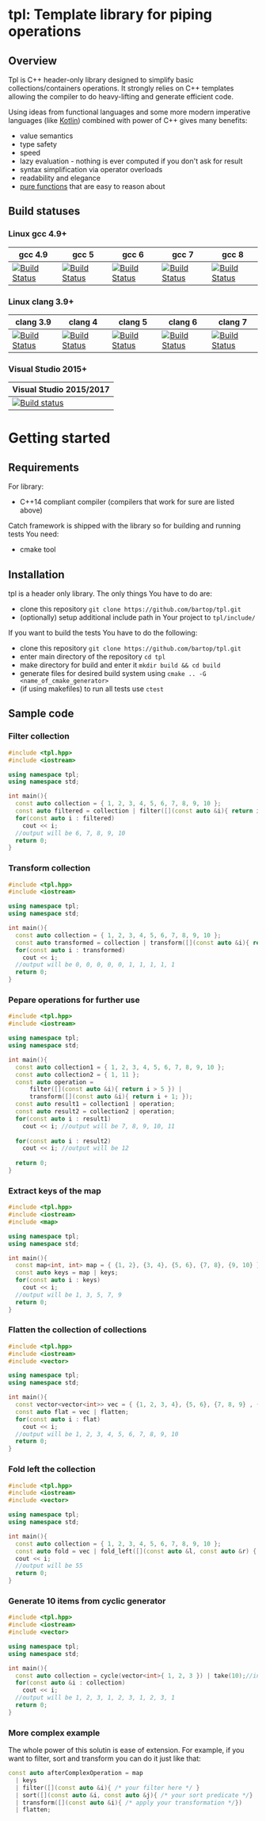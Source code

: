 # tpl: Template library for piping operations 

## Overview

Tpl is C++ header-only library designed to simplify basic collections/containers operations. It strongly relies on C++ templates allowing the compiler to do heavy-lifting and generate efficient code.

Using ideas from functional languages and some more modern imperative languages (like [Kotlin](https://kotlinlang.org/)) combined with power of C++ gives many benefits:
- value semantics
- type safety
- speed
- lazy evaluation - nothing is ever computed if you don't ask for result
- syntax simplification via operator overloads
- readability and elegance
- [pure functions](https://en.wikipedia.org/wiki/Pure_function) that are easy to reason about

## Build statuses

### Linux gcc 4.9+

| gcc 4.9 | gcc 5 | gcc 6 | gcc 7 | gcc 8 |
| ------- | ----- | ----- | ----- | ----- |
| [![Build Status](https://travis-matrix-badges.herokuapp.com/repos/bartop/tpl/branches/devel/5)](https://travis-ci.org/bartop/tpl) | [![Build Status](https://travis-matrix-badges.herokuapp.com/repos/bartop/tpl/branches/devel/1)](https://travis-ci.org/bartop/tpl) | [![Build Status](https://travis-matrix-badges.herokuapp.com/repos/bartop/tpl/branches/devel/2)](https://travis-ci.org/bartop/tpl) | [![Build Status](https://travis-matrix-badges.herokuapp.com/repos/bartop/tpl/branches/devel/3)](https://travis-ci.org/bartop/tpl) | [![Build Status](https://travis-matrix-badges.herokuapp.com/repos/bartop/tpl/branches/devel/4)](https://travis-ci.org/bartop/tpl) |

### Linux clang 3.9+

| clang 3.9 | clang 4 | clang 5 | clang 6 | clang 7 |
| --------- | ------- | ------- | ------- | ------- |
| [![Build Status](https://travis-matrix-badges.herokuapp.com/repos/bartop/tpl/branches/devel/6)](https://travis-ci.org/bartop/tpl) | [![Build Status](https://travis-matrix-badges.herokuapp.com/repos/bartop/tpl/branches/devel/7)](https://travis-ci.org/bartop/tpl) | [![Build Status](https://travis-matrix-badges.herokuapp.com/repos/bartop/tpl/branches/devel/8)](https://travis-ci.org/bartop/tpl) | [![Build Status](https://travis-matrix-badges.herokuapp.com/repos/bartop/tpl/branches/devel/9)](https://travis-ci.org/bartop/tpl) |[![Build Status](https://travis-matrix-badges.herokuapp.com/repos/bartop/tpl/branches/devel/10)](https://travis-ci.org/bartop/tpl) |

### Visual Studio 2015+

| Visual Studio 2015/2017 |
| ------------------ |
| [![Build status](https://ci.appveyor.com/api/projects/status/g52jere64wcb5lw6?svg=true)](https://ci.appveyor.com/project/bartop/tpl)| 

# Getting started
## Requirements
For library:
- C++14 compliant compiler (compilers that work for sure are listed above)

Catch framework is shipped with the library so for building and running tests You need:
- cmake tool

## Installation
tpl is a header only library. The only things You have to do are:
- clone this repository `git clone https://github.com/bartop/tpl.git`
- (optionally) setup additional include path in Your project to `tpl/include/`

If you want to build the tests You have to do the following:
- clone this repository `git clone https://github.com/bartop/tpl.git`
- enter main directory of the repository `cd tpl`
- make directory for build and enter it `mkdir build && cd build`
- generate files for desired build system using `cmake .. -G <name_of_cmake_generator>`
- (if using makefiles) to run all tests use `ctest`
## Sample code

### Filter collection
```C++
#include <tpl.hpp>
#include <iostream>

using namespace tpl;
using namespace std;

int main(){
  const auto collection = { 1, 2, 3, 4, 5, 6, 7, 8, 9, 10 };
  const auto filtered = collection | filter([](const auto &i){ return i > 5 });
  for(const auto i : filtered)
    cout << i;
  //output will be 6, 7, 8, 9, 10
  return 0;
}
```

### Transform collection
```C++
#include <tpl.hpp>
#include <iostream>

using namespace tpl;
using namespace std;

int main(){
  const auto collection = { 1, 2, 3, 4, 5, 6, 7, 8, 9, 10 };
  const auto transformed = collection | transform([](const auto &i){ return i > 5; });//transform to booleans
  for(const auto i : transformed)
    cout << i;
  //output will be 0, 0, 0, 0, 0, 1, 1, 1, 1, 1
  return 0;
}
```

### Pepare operations for further use
```C++
#include <tpl.hpp>
#include <iostream>

using namespace tpl;
using namespace std;

int main(){
  const auto collection1 = { 1, 2, 3, 4, 5, 6, 7, 8, 9, 10 };
  const auto collection2 = { 1, 11 };
  const auto operation =
      filter([](const auto &i){ return i > 5 }) | 
      transform([](const auto &i){ return i + 1; });
  const auto result1 = collection1 | operation;
  const auto result2 = collection2 | operation;
  for(const auto i : result1)
    cout << i; //output will be 7, 8, 9, 10, 11
    
  for(const auto i : result2)
    cout << i; //output will be 12
    
  return 0;
}
```

### Extract keys of the map 
```C++
#include <tpl.hpp>
#include <iostream>
#include <map>

using namespace tpl;
using namespace std;

int main(){
  const map<int, int> map = { {1, 2}, {3, 4}, {5, 6}, {7, 8}, {9, 10} };
  const auto keys = map | keys;
  for(const auto i : keys)
    cout << i;
  //output will be 1, 3, 5, 7, 9
  return 0;
}
```
### Flatten the collection of collections
```C++
#include <tpl.hpp>
#include <iostream>
#include <vector>

using namespace tpl;
using namespace std;

int main(){
  const vector<vector<int>> vec = { {1, 2, 3, 4}, {5, 6}, {7, 8, 9} , {10} };
  const auto flat = vec | flatten;
  for(const auto i : flat)
    cout << i;
  //output will be 1, 2, 3, 4, 5, 6, 7, 8, 9, 10
  return 0;
}
```

### Fold left the collection
```C++
#include <tpl.hpp>
#include <iostream>
#include <vector>

using namespace tpl;
using namespace std;

int main(){
  const auto collection = { 1, 2, 3, 4, 5, 6, 7, 8, 9, 10 };
  const auto fold = vec | fold_left([](const auto &l, const auto &r) { return l + r; });
  cout << i;
  //output will be 55
  return 0;
}
```

### Generate 10 items from cyclic generator
```C++
#include <tpl.hpp>
#include <iostream>
#include <vector>

using namespace tpl;
using namespace std;

int main(){
  const auto collection = cycle(vector<int>{ 1, 2, 3 }) | take(10);//initializer list is not accepted, sadly
  for(const auto &i : collection)
    cout << i;
  //output will be 1, 2, 3, 1, 2, 3, 1, 2, 3, 1
  return 0;
}
```

### More complex example
The whole power of this solutin is ease of extension. For example, if you want to filter, sort and transform you can do it just like that:
```C++
const auto afterComplexOperation = map
  | keys
  | filter([](const auto &i){ /* your filter here */ }
  | sort([](const auto &i, const auto &j){ /* your sort predicate */}
  | transform([](const auto &i){ /* apply your transformation */})
  | flatten;
```
